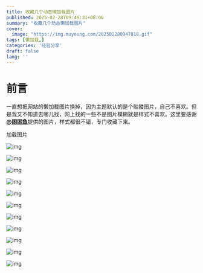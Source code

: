 ```yaml
---
title: 收藏几个动态懒加载图片
published: 2025-02-28T09:49:31+08:00
summary: "收藏几个动态懒加载图片"
cover:
  image: "https://img.muyoung.com/202502280947818.gif"
tags: [懒加载,]
categories: '经验分享'
draft: false 
lang: ''
---
```


# **前言**

一直想把网站的懒加载图片换掉，因为主题默认的是个骷髅图片，自己不喜欢。但是我又不知道去哪儿找，网上找的一些不是图片模糊就是样式不喜欢。这里要感谢[**@困困鱼**](https://kunkunyu.com/)提供的图片，样式都很不错，专门收藏下来。

加载图片

![img](https://img.muyoung.com/202502280944101.gif)

![img](https://img.muyoung.com/202502280946977.gif)

![img](https://img.muyoung.com/202502280946802.gif)

![img](https://img.muyoung.com/202502280946848.gif)



![img](https://img.muyoung.com/202502280947746.gif)



















![img](https://img.muyoung.com/202502280947886.gif)

![img](https://img.muyoung.com/202502280947818.gif)

![img](https://img.muyoung.com/202502280947774.gif)

![img](https://img.muyoung.com/202502280948966.gif)

![img](https://img.muyoung.com/202502280948436.gif)



![img](https://img.muyoung.com/202502280948576.gif)